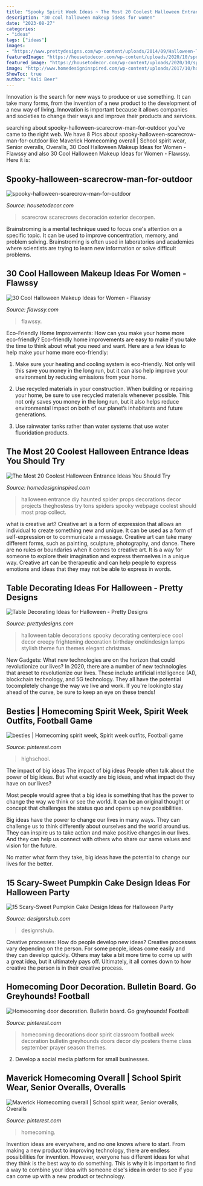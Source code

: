 ```yaml
---
title: "Spooky Spirit Week Ideas ~ The Most 20 Coolest Halloween Entrance Ideas You Should Try"
description: "30 cool halloween makeup ideas for women"
date: "2023-08-27"
categories:
- "ideas"
tags: ["ideas"]
images:
- "https://www.prettydesigns.com/wp-content/uploads/2014/09/Halloween-Table-with-Stylish-Lamps.jpg"
featuredImage: "https://housetodecor.com/wp-content/uploads/2020/10/spooky-halloween-scarecrow-man-for-outdoor.jpg"
featured_image: "https://housetodecor.com/wp-content/uploads/2020/10/spooky-halloween-scarecrow-man-for-outdoor.jpg"
image: "http://www.homedesigninspired.com/wp-content/uploads/2017/10/halloween-entrance-decorating-ideas-18.jpg"
ShowToc: true
author: "Kali Beer"
---
```



Innovation is the search for new ways to produce or use something. It can take many forms, from the invention of a new product to the development of a new way of living. Innovation is important because it allows companies and societies to change their ways and improve their products and services.

	

		
searching about spooky-halloween-scarecrow-man-for-outdoor you've came to the right web. We have 8 Pics about spooky-halloween-scarecrow-man-for-outdoor like Maverick Homecoming overall | School spirit wear, Senior overalls, Overalls, 30 Cool Halloween Makeup Ideas for Women - Flawssy and also 30 Cool Halloween Makeup Ideas for Women - Flawssy. Here it is:
		
    
## Spooky-halloween-scarecrow-man-for-outdoor

<img loading=lazy src="https://housetodecor.com/wp-content/uploads/2020/10/spooky-halloween-scarecrow-man-for-outdoor.jpg" onerror="this.onerror=null;this.src='https://tse3.mm.bing.net/th?id=OIP.DFt-CaIJ9ARIDYNPpBkqfgHaJ4&amp;pid=15.1';" alt="spooky-halloween-scarecrow-man-for-outdoor">

_Source: housetodecor.com_

>scarecrow scarecrows decoración exterior decorpen. 

	

Brainstroming is a mental technique used to focus one's attention on a specific topic. It can be used to improve concentration, memory, and problem solving. Brainstroming is often used in laboratories and academies where scientists are trying to learn new information or solve difficult problems.

    
## 30 Cool Halloween Makeup Ideas For Women - Flawssy

<img loading=lazy src="https://www.flawssy.com/wp-content/uploads/2016/05/Make-up-gold-Cool-Halloween-makeup.jpg" onerror="this.onerror=null;this.src='https://tse4.mm.bing.net/th?id=OIP.1ZHjUpgxmXArf7ISs10vzwHaK3&amp;pid=15.1';" alt="30 Cool Halloween Makeup Ideas for Women - Flawssy">

_Source: flawssy.com_

>flawssy. 

	

Eco-Friendly Home Improvements: How can you make your home more eco-friendly?
Eco-friendly home improvements are easy to make if you take the time to think about what you need and want. Here are a few ideas to help make your home more eco-friendly:
1. Make sure your heating and cooling system is eco-friendly. Not only will this save you money in the long run, but it can also help improve your environment by reducing emissions from your home.

2. Use recycled materials in your construction. When building or repairing your home, be sure to use recycled materials whenever possible. This not only saves you money in the long run, but it also helps reduce environmental impact on both of our planet’s inhabitants and future generations.

3. Use rainwater tanks rather than water systems that use water fluoridation products.

    
## The Most 20 Coolest Halloween Entrance Ideas You Should Try

<img loading=lazy src="http://www.homedesigninspired.com/wp-content/uploads/2017/10/halloween-entrance-decorating-ideas-18.jpg" onerror="this.onerror=null;this.src='https://tse1.mm.bing.net/th?id=OIP.m9ppy_EX7d8YVMpMA6AVUAHaJ4&amp;pid=15.1';" alt="The Most 20 Coolest Halloween Entrance Ideas You Should Try">

_Source: homedesigninspired.com_

>halloween entrance diy haunted spider props decorations decor projects theghostess try tons spiders spooky webpage coolest should most prop collect. 

	

what is creative art?
Creative art is a form of expression that allows an individual to create something new and unique. It can be used as a form of self-expression or to communicate a message. Creative art can take many different forms, such as painting, sculpture, photography, and dance.
There are no rules or boundaries when it comes to creative art. It is a way for someone to explore their imagination and express themselves in a unique way. Creative art can be therapeutic and can help people to express emotions and ideas that they may not be able to express in words.

    
## Table Decorating Ideas For Halloween - Pretty Designs

<img loading=lazy src="https://www.prettydesigns.com/wp-content/uploads/2014/09/Halloween-Table-with-Stylish-Lamps.jpg" onerror="this.onerror=null;this.src='https://tse3.mm.bing.net/th?id=OIP.g3jmLUfSzBVqAg23M_AXTQHaLH&amp;pid=15.1';" alt="Table Decorating Ideas for Halloween - Pretty Designs">

_Source: prettydesigns.com_

>halloween table decorations spooky decorating centerpiece cool decor creepy frightening decoration birthday onekindesign lamps stylish theme fun themes elegant christmas. 

	

New Gadgets: What new technologies are on the horizon that could revolutionize our lives?
In 2020, there are a number of new technologies that areset to revolutionize our lives. These include artificial intelligence (AI), blockchain technology, and 5G technology. They all have the potential tocompletely change the way we live and work. If you're lookingto stay ahead of the curve, be sure to keep an eye on these trends!

    
## Besties | Homecoming Spirit Week, Spirit Week Outfits, Football Game

<img loading=lazy src="https://i.pinimg.com/736x/e2/38/13/e238134d986c43d48d7ec26262822235.jpg" onerror="this.onerror=null;this.src='https://tse4.mm.bing.net/th?id=OIP.TYfoaQ1o3THYi-h2ox022gHaJK&amp;pid=15.1';" alt="besties | Homecoming spirit week, Spirit week outfits, Football game">

_Source: pinterest.com_

>highschool. 

	

The impact of big ideas
The impact of big ideas
People often talk about the power of big ideas. But what exactly are big ideas, and what impact do they have on our lives?

Most people would agree that a big idea is something that has the power to change the way we think or see the world. It can be an original thought or concept that challenges the status quo and opens up new possibilities.

Big ideas have the power to change our lives in many ways. They can challenge us to think differently about ourselves and the world around us. They can inspire us to take action and make positive changes in our lives. And they can help us connect with others who share our same values and vision for the future.

No matter what form they take, big ideas have the potential to change our lives for the better.

    
## 15 Scary-Sweet Pumpkin Cake Design Ideas For Halloween Party

<img loading=lazy src="https://designrshub-designrshub.netdna-ssl.com/wp-content/uploads/2020/10/pumpkin-cake-design-ideas-07.jpg" onerror="this.onerror=null;this.src='https://tse2.mm.bing.net/th?id=OIP.rPPC8zdXBpyjyGCsmluo7wHaLf&amp;pid=15.1';" alt="15 Scary-Sweet Pumpkin Cake Design Ideas for Halloween Party">

_Source: designrshub.com_

>designrshub. 

	

Creative processes: How do people develop new ideas?
Creative processes vary depending on the person. For some people, ideas come easily and they can develop quickly. Others may take a bit more time to come up with a great idea, but it ultimately pays off. Ultimately, it all comes down to how creative the person is in their creative process.

    
## Homecoming Door Decoration. Bulletin Board. Go Greyhounds! Football

<img loading=lazy src="https://i.pinimg.com/736x/ef/a0/aa/efa0aae06199cba2b2c29494e784b5ae--homecoming-queen-homecoming-ideas.jpg" onerror="this.onerror=null;this.src='https://tse4.mm.bing.net/th?id=OIP.YQW75_WPBw5M4Us7uVRAkwHaJ3&amp;pid=15.1';" alt="Homecoming door decoration. Bulletin board. Go greyhounds! Football">

_Source: pinterest.com_

>homecoming decorations door spirit classroom football week decoration bulletin greyhounds doors decor diy posters theme class september prayer season themes. 

	

2. Develop a social media platform for small businesses.

    
## Maverick Homecoming Overall | School Spirit Wear, Senior Overalls, Overalls

<img loading=lazy src="https://i.pinimg.com/736x/98/5c/bf/985cbfd0416096d4487ff2646fe136c4.jpg" onerror="this.onerror=null;this.src='https://tse3.mm.bing.net/th?id=OIP.lvVZEfemTzo7JGHkoXW87AHaJ3&amp;pid=15.1';" alt="Maverick Homecoming overall | School spirit wear, Senior overalls, Overalls">

_Source: pinterest.com_

>homecoming. 

	

Invention ideas are everywhere, and no one knows where to start. From making a new product to improving technology, there are endless possibilities for invention. However, everyone has different ideas for what they think is the best way to do something. This is why it is important to find a way to combine your idea with someone else's idea in order to see if you can come up with a new product or technology.

